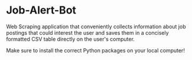 # Job-Alert-Bot
Web Scraping application that conveniently collects information about job postings that could interest the user and saves them in a concisely formatted CSV table directly on the user's computer.

Make sure to install the correct Python packages on your local computer!
